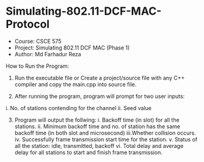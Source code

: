 # Simulating-802.11-DCF-MAC-Protocol
 * Course: CSCE 575
 * Project: Simulating 802.11 DCF MAC (Phase 1)
 * Author: Md Farhadur Reza
 


How to Run the Program:

1. Run the executable file or Create a project/source file with any C++ compiler and copy the main.cpp into source file.

2. After running the program, program will prompt for two user inputs: 

 i. No. of stations contending for the channel
 ii. Seed value

3. Program will output the follwing:
  i. Backoff time (in slot) for all the stations.
  ii. Minimum backoff time and no. of station has the same backoff time (in both slot and microsecond)
  iii.Whether collision occurs.
  iv. Successfully frame transmission start time for the station.
  v. Status of all the station: idle, transmitted, backoff
  vi. Total delay and average delay for all stations to start and finish frame transmission.
